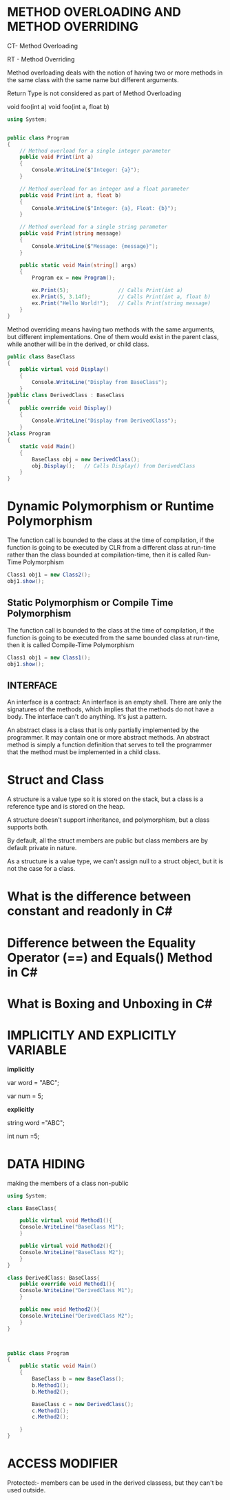 # **METHOD OVERLOADING AND METHOD OVERRIDING**

CT- Method Overloading

RT - Method Overriding

Method overloading deals with the notion of having two or more methods in the same class with the same name but different arguments.

Return Type is not considered as part of Method Overloading

void foo(int a)
void foo(int a, float b)

```csharp
using System;


public class Program
{
    // Method overload for a single integer parameter
    public void Print(int a)
    {
        Console.WriteLine($"Integer: {a}");
    }

    // Method overload for an integer and a float parameter
    public void Print(int a, float b)
    {
        Console.WriteLine($"Integer: {a}, Float: {b}");
    }

    // Method overload for a single string parameter
    public void Print(string message)
    {
        Console.WriteLine($"Message: {message}");
    }

    public static void Main(string[] args)
    {
        Program ex = new Program();

        ex.Print(5);                // Calls Print(int a)
        ex.Print(5, 3.14f);         // Calls Print(int a, float b)
        ex.Print("Hello World!");   // Calls Print(string message)
    }
}

```

Method overriding means having two methods with the same arguments, but different implementations. One of them would exist in the parent class, while another will be in the derived, or child class.

```csharp
public class BaseClass
{
    public virtual void Display()
    {
        Console.WriteLine("Display from BaseClass");
    }
}public class DerivedClass : BaseClass
{
    public override void Display()
    {
        Console.WriteLine("Display from DerivedClass");
    }
}class Program
{
    static void Main()
    {
        BaseClass obj = new DerivedClass();
        obj.Display();   // Calls Display() from DerivedClass
    }
}
```

# **Dynamic Polymorphism or Runtime Polymorphism**

The function call is bounded to the class at the time of compilation, if the function is going to be executed by CLR from a different class at run-time rather than the class bounded at compilation-time, then it is called Run-Time Polymorphism

```csharp
Class1 obj1 = new Class2();
obj1.show(); 
```

## **Static Polymorphism or Compile Time Polymorphism**

The function call is bounded to the class at the time of compilation, if the function is going to be executed from the same bounded class at run-time, then it is called Compile-Time Polymorphism

```csharp
Class1 obj1 = new Class1();
obj1.show();
```

## **INTERFACE**

An interface is a contract: An interface is an empty shell. There are only the signatures of the methods, which implies that the methods do not have a body. The interface can't do anything. It's just a pattern.

An abstract class is a class that is only partially implemented by the programmer. It may contain one or more abstract methods. An abstract method is simply a function definition that serves to tell the programmer that the method must be implemented in a child class.

# Struct and Class

A structure is a value type so it is stored on the stack, but a class is a reference type and is stored on the heap.

A structure doesn't support inheritance, and polymorphism, but a class supports both.

By default, all the struct members are public but class members are by default private in nature.

As a structure is a value type, we can't assign null to a struct object, but it is not the case for a class.

# What is the difference between constant and readonly in C#

# Difference between the Equality Operator (==) and Equals() Method in C#

# What is Boxing and Unboxing in C#

# IMPLICITLY AND EXPLICITLY VARIABLE

**implicitly**

var word = "ABC";

var num = 5;

**explicitly**

string word ="ABC";

int num =5;

# DATA HIDING

making the members of a class non-public

```csharp
using System;

class BaseClass{

	public virtual void Method1(){
	Console.WriteLine("BaseClass M1");
	}

	public virtual void Method2(){
	Console.WriteLine("BaseClass M2");
	}
}

class DerivedClass: BaseClass{
	public override void Method1(){
	Console.WriteLine("DerivedClass M1");
	}

	public new void Method2(){
	Console.WriteLine("DerivedClass M2");
	}
}



public class Program
{
	public static void Main()
	{
		BaseClass b = new BaseClass();
		b.Method1();
		b.Method2();

		BaseClass c = new DerivedClass();
		c.Method1();
		c.Method2();

	}
}
```

# ACCESS MODIFIER

Protected:- members can be used in the derived classess, but they can't be used outside.

